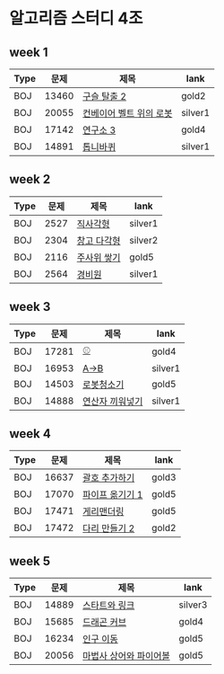 # 알고리즘 스터디 4조



## week 1
| Type | 문제 | 제목 | lank |
| -- |--| -- |--|
| BOJ | 13460 | [구슬 탈출 2](https://www.acmicpc.net/problem/13460) | gold2 |
| BOJ | 20055 | [컨베이어 벨트 위의 로봇](https://www.acmicpc.net/problem/20055) | silver1 |
| BOJ | 17142 | [연구소 3](https://www.acmicpc.net/problem/17142) | gold4 |
| BOJ | 14891 | [톱니바퀴](https://www.acmicpc.net/problem/14891) | silver1 |



## week 2
| Type | 문제 | 제목 | lank |
| -- |--| -- |--|
| BOJ | 2527 | [직사각형](https://www.acmicpc.net/problem/2527) | silver1 |
| BOJ | 2304 | [창고 다각형](https://www.acmicpc.net/problem/2304) | silver2 |
| BOJ | 2116 | [주사위 쌓기](https://www.acmicpc.net/problem/2116) | gold5 |
| BOJ | 2564 | [경비원](https://www.acmicpc.net/problem/2564) | silver1 |




## week 3
| Type | 문제 | 제목 | lank |
| -- |--| -- |--|
| BOJ | 17281 | [⚾](https://www.acmicpc.net/problem/17281) | gold4 |
| BOJ | 16953 | [A->B](https://www.acmicpc.net/problem/16953) | silver1 |
| BOJ | 14503 | [로봇청소기](https://www.acmicpc.net/problem/14503) | gold5 |
| BOJ | 14888 | [연산자 끼워넣기](https://www.acmicpc.net/problem/14888) | silver1 |



## week 4
| Type | 문제 | 제목 | lank |
| -- |--| -- |--|
| BOJ | 16637 | [괄호 추가하기](https://www.acmicpc.net/problem/16637) | gold3 |
| BOJ | 17070 | [파이프 옮기기 1](https://www.acmicpc.net/problem/17070) | gold5 |
| BOJ | 17471 | [게리맨더링](https://www.acmicpc.net/problem/17471) | gold5 |
| BOJ | 17472 | [다리 만들기 2](https://www.acmicpc.net/problem/17472) | gold2 |


## week 5
| Type | 문제 | 제목 | lank |
| -- |--| -- |--|
| BOJ | 14889 | [스타트와 링크](https://www.acmicpc.net/problem/14889) | silver3 |
| BOJ | 15685 | [드래곤 커브](https://www.acmicpc.net/problem/15685) | gold4 |
| BOJ | 16234 | [인구 이동](https://www.acmicpc.net/problem/16234) | gold5 |
| BOJ | 20056 | [마법사 상어와 파이어볼](https://www.acmicpc.net/problem/20056) | gold5 |
